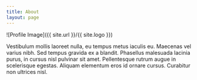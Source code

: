 ```yaml
---
title: About
layout: page
---
```


![Profile Image]({{ site.url }}/{{ site.logo }})

Vestibulum mollis laoreet nulla, eu tempus metus iaculis eu. Maecenas vel varius nibh. Sed tempus gravida ex a blandit. Phasellus malesuada lacinia purus, in cursus nisl pulvinar sit amet. Pellentesque rutrum augue in scelerisque egestas. Aliquam elementum eros id ornare cursus. Curabitur non ultrices nisl.
